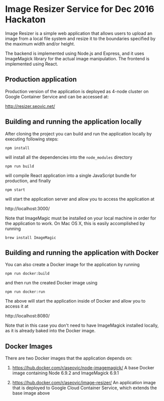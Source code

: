 # Image Resizer Service for Dec 2016 Hackaton

Image Resizer is a simple web application that allows users to upload an image from a local 
file system and resize it to the boundaries specified by the maximum width and/or height.

The backend is implemented using Node.js and Express, and it uses ImageMagick library for the
actual image manipulation. The frontend is implemented using React.

## Production application

Production version of the application is deployed as 4-node cluster on Google Container Service
and can be accessed at:

http://resizer.seovic.net/

## Building and running the application locally
 
After cloning the project you can build and run the application locally by executing following steps:

```
npm install
```
will install all the dependencies into the `node_modules` directory

```
npm run build
```
will compile React application into a single JavaScript bundle for production, and finally

```
npm start
```
will start the application server and allow you to access the application at 

http://localhost:3000/

Note that ImageMagic must be installed on your local machine in order for the application to work.
On Mac OS X, this is easily accomplished by running
```
brew install ImageMagic
```

## Building and running the application with Docker

You can also create a Docker image for the application by running
```
npm run docker:build
```

and then run the created Docker image using
```
npm run docker:run
```

The above will start the application inside of Docker and allow you to access it at
 
http://localhost:8080/

Note that in this case you don't need to have ImageMagick installed locally, as it is already baked
into the Docker image.

## Docker Images

There are two Docker images that the application depends on:
 
 1. https://hub.docker.com/r/aseovic/node-imagemagick/
    A base Docker image containing Node 6.9.2 and ImageMagick 6.9.1
    
 2. https://hub.docker.com/r/aseovic/image-resizer/
    An application image that is deployed to Google Cloud Container Service, which extends the base 
    image above
     
